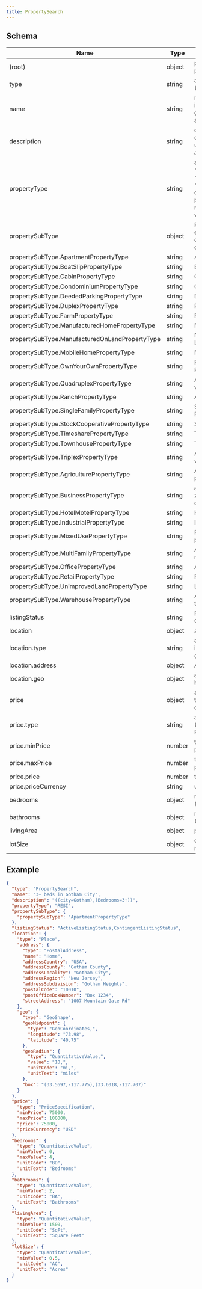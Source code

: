 ```yaml
---
title: PropertySearch
---
```

## Schema

| Name | Type | Description |
|---|---|---|
| (root) | object | property search parameters |
| type | string | allowed (`"PropertySearch"`)  |
| name | string | name of the search, input by the user or generated automatically |
| description | string | optional search description input by the user or generated automatically |
| propertyType | string | allowed (`"RESI"`, `"RLSE"`, `"RINC"`, `"LAND"`, `"MOBI"`, `"FARM"`, `"COMS"`, `"COML"`, `"BUSO"`) 4 characters RESO property type (see range for allowed values) |
| propertySubType | object | Property sub-type enumeration values derived from RESO data dictionary. |
| propertySubType.ApartmentPropertyType | string | Apartment |
| propertySubType.BoatSlipPropertyType | string | Boat Slip |
| propertySubType.CabinPropertyType | string | Cabin |
| propertySubType.CondominiumPropertyType | string | Condominium |
| propertySubType.DeededParkingPropertyType | string | Deeded Parking |
| propertySubType.DuplexPropertyType | string | Residential Duplex |
| propertySubType.FarmPropertyType | string | Farm Property Type |
| propertySubType.ManufacturedHomePropertyType | string | Manufactured Home |
| propertySubType.ManufacturedOnLandPropertyType | string | Manufactured Home + Land |
| propertySubType.MobileHomePropertyType | string | Mobile Home |
| propertySubType.OwnYourOwnPropertyType | string | RESO Own Your Own Property |
| propertySubType.QuadruplexPropertyType | string | A residential property with four units |
| propertySubType.RanchPropertyType | string | A Ranch |
| propertySubType.SingleFamilyPropertyType | string | Single Family Residence |
| propertySubType.StockCooperativePropertyType | string | Stock Co-op. |
| propertySubType.TimesharePropertyType | string | Timeshare |
| propertySubType.TownhousePropertyType | string | Townhouse |
| propertySubType.TriplexPropertyType | string | A residential property with 3 separate units |
| propertySubType.AgriculturePropertyType | string | An agriculture property. |
| propertySubType.BusinessPropertyType | string | a residential property zoned for business operation |
| propertySubType.HotelMotelPropertyType | string | Hotel property for sale. |
| propertySubType.IndustrialPropertyType | string | Industrial property |
| propertySubType.MixedUsePropertyType | string | Residential/Commercial property |
| propertySubType.MultiFamilyPropertyType | string | A single building with multiple units |
| propertySubType.OfficePropertyType | string | An office. |
| propertySubType.RetailPropertyType | string | Retail property |
| propertySubType.UnimprovedLandPropertyType | string | Land for sale |
| propertySubType.WarehousePropertyType | string | A Warehouse property type. |
| listingStatus | string | RESO Listing Status Code |
| location | object | a physical location |
| location.type | string | allowed (`"Place"`) The item type (Linked-Data @type) |
| location.address | object | A physical address. |
| location.geo | object | a geo shape (circle or box) |
| price | object | a price offered for transfer of ownership of an item |
| price.type | string | allowed (`"PriceSpecification"`) PriceSpecification |
| price.minPrice | number | the low price offered if price is a range. |
| price.maxPrice | number | the high price offered if price is a range. |
| price.price | number | the offer price. |
| price.priceCurrency | string | use ISO4217 |
| bedrooms | object | number of bedrooms (range) |
| bathrooms | object | number of bathrooms (range) |
| livingArea | object | property indoor space |
| lotSize | object | outdoor space minValue, maxValue |

## Example



```json
{
  "type": "PropertySearch",
  "name": "3+ beds in Gotham City",
  "description": "((city=Gotham),(Bedrooms=3+))",
  "propertyType": "RESI",
  "propertySubType": {
    "propertySubType": "ApartmentPropertyType"
  },
  "listingStatus": "ActiveListingStatus,ContingentListingStatus",
  "location": {
    "type": "Place",
    "address": {
      "type": "PostalAddress",
      "name": "Home",
      "addressCountry": "USA",
      "addressCounty": "Gotham County",
      "addressLocality": "Gotham City",
      "addressRegion": "New Jersey",
      "addressSubdivision": "Gotham Heights",
      "postalCode": "10010",
      "postOfficeBoxNumber": "Box 1234",
      "streetAddress": "1007 Mountain Gate Rd"
    },
    "geo": {
      "type": "GeoShape",
      "geoMidpoint": {
        "type": "GeoCoordinates,",
        "longitude": "73.98",
        "latitude": "40.75"
      },
      "geoRadius": {
        "type": "QuantitativeValue,",
        "value": "10,",
        "unitCode": "mi,",
        "unitText": "miles"
      },
      "box": "(33.5697,-117.775),(33.6018,-117.707)"
    }
  },
  "price": {
    "type": "PriceSpecification",
    "minPrice": 75000,
    "maxPrice": 100000,
    "price": 75000,
    "priceCurrency": "USD"
  },
  "bedrooms": {
    "type": "QuantitativeValue",
    "minValue": 0,
    "maxValue": 4,
    "unitCode": "BD",
    "unitText": "Bedrooms"
  },
  "bathrooms": {
    "type": "QuantitativeValue",
    "minValue": 2,
    "unitCode": "BA",
    "unitText": "Bathrooms"
  },
  "livingArea": {
    "type": "QuantitativeValue",
    "minValue": 1500,
    "unitCode": "SqFt",
    "unitText": "Square Feet"
  },
  "lotSize": {
    "type": "QuantitativeValue",
    "minValue": 0.5,
    "unitCode": "AC",
    "unitText": "Acres"
  }
}
```
